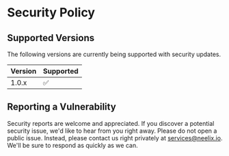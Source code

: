 # Security Policy

## Supported Versions

The following versions are currently being supported with security updates.

| Version | Supported          |
| ------- | ------------------ |
| 1.0.x   | :white_check_mark: |

## Reporting a Vulnerability

Security reports are welcome and appreciated. If you discover a potential
security issue, we'd like to hear from you right away. Please do not open a
public issue. Instead, please contact us right privately at services@neelix.io.
We'll be sure to respond as quickly as we can.
